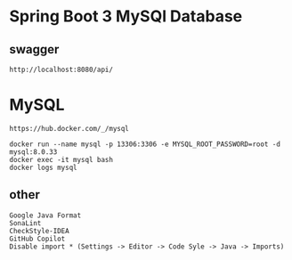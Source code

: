 # Spring Boot 3 MySQl Database

## swagger

    http://localhost:8080/api/

# MySQL

    https://hub.docker.com/_/mysql

    docker run --name mysql -p 13306:3306 -e MYSQL_ROOT_PASSWORD=root -d mysql:8.0.33
    docker exec -it mysql bash
    docker logs mysql

## other

    Google Java Format
    SonaLint
    CheckStyle-IDEA
    GitHub Copilot
    Disable import * (Settings -> Editor -> Code Syle -> Java -> Imports)